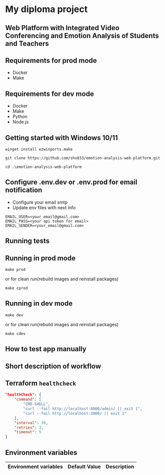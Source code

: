 # My diploma project
## Web Platform with Integrated Video Conferencing and Emotion Analysis of Students and Teachers

## Requirements for prod mode
- Docker
- Make

## Requirements for dev mode
- Docker
- Make
- Python
- Node.js

## Getting started with Windows 10/11

```
winget install ezwinports.make
```

```
git clone https://github.com/shv833/emotion-analysis-web-platform.git
```

```
cd .\emotion-analysis-web-platform
```

## Configure .env.dev or .env.prod for email notification
- Configure your email smtp
- Update env files with next info
```
EMAIL_USER=<your_email@gmail.com>
EMAIL_PASS=<your api token for email>
EMAIL_SENDER=<your_email@gmail.com>
```

## Running tests


## Running in prod mode
```
make prod
```
or for clean run(rebuild images and reinstall packages)
```
make cprod
```

## Running in dev mode
```
make dev
```
or for clean run(rebuild images and reinstall packages)
```
make cdev
```

## How to test app manually


## Short description of workflow


## Terraform `healthcheck`

```json
"healthCheck": {
    "command": [
        "CMD-SHELL",
        "curl --fail http://localhost:8000/admin/ || exit 1",
        "curl --fail http://localhost:3000/ || exit 1"
    ],
    "interval": 30,
    "retries": 3,
    "timeout": 5
}
```

## Environment variables
| Environment variables                  | Default Value                                 | Description                                                            |
|----------------------------------------|-----------------------------------------------|------------------------------------------------------------------------|

